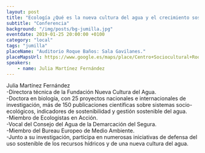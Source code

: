 ```yaml
---
layout: post
title: "Ecología ¿Qué es la nueva cultura del agua y el crecimiento sostenible"
subtitle: "Conferencia"
background: "/img/posts/bg-jumilla.jpg"
eventdate: 2019-01-25 20:00:00 +0100
category: "local"
tags: "jumilla"
placeName: "Auditorio Roque Baños: Sala Gavilanes."
placeMapsUrl: https://www.google.es/maps/place/Centro+Sociocultural+Roque+Ba%C3%B1os/@38.4731682,-1.3269512,17z/data=!4m5!3m4!1s0xd640f7eb1b181cd:0xcc3271dc5d9dc073!8m2!3d38.4727606!4d-1.323529?hl=en
speakers:
    - name: Julia Martínez Fernández
---
```



Julia Martínez Fernández  
-Directora técnica de la Fundación Nueva Cultura del Agua.    
-Doctora en biología, con 25 proyectos nacionales e internacionales de investigación, más de 150 publicaciones científicas sobre sistemas socio-ecológicos, indicadores de  sostenibilidad y gestión sostenible del agua.  
-Miembro de Ecologistas en Acción.    
-Vocal del Consejo del Agua de la Demarcación del Segura.    
-Miembro del Bureau Europeo de Medio Ambiente.  
-Junto a su investigación, participa en numerosas iniciativas de defensa del uso sostenible de los recursos hídricos y de una nueva cultura del agua.
